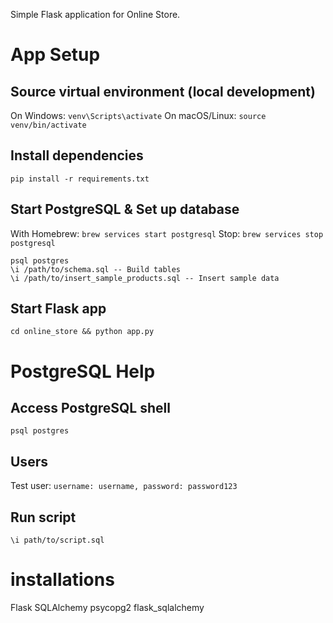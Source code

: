 Simple Flask application for Online Store.

# App Setup

## Source virtual environment (local development)
On Windows: `venv\Scripts\activate`
On macOS/Linux: `source venv/bin/activate`

## Install dependencies
`pip install -r requirements.txt`

## Start PostgreSQL & Set up database
With Homebrew: `brew services start postgresql`
Stop: `brew services stop postgresql`

```
psql postgres
\i /path/to/schema.sql -- Build tables
\i /path/to/insert_sample_products.sql -- Insert sample data
```

## Start Flask app
`cd online_store && python app.py`

# PostgreSQL Help
## Access PostgreSQL shell
`psql postgres`

## Users
Test user: `username: username, password: password123`

## Run script
`\i path/to/script.sql`



# installations
Flask 
SQLAlchemy 
psycopg2
flask_sqlalchemy